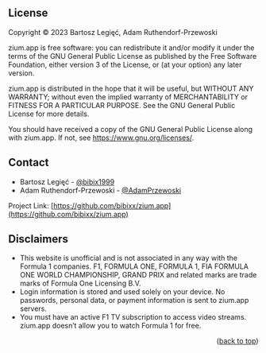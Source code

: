 ## License

Copyright © 2023 Bartosz Legięć, Adam Ruthendorf-Przewoski

zium.app is free software: you can redistribute it and/or modify it under the terms of the GNU General Public License as published by the Free Software Foundation, either version 3 of the License, or (at your option) any later version.

zium.app is distributed in the hope that it will be useful, but WITHOUT ANY WARRANTY; without even the implied warranty of MERCHANTABILITY or FITNESS FOR A PARTICULAR PURPOSE. See the GNU General Public License for more details.

You should have received a copy of the GNU General Public License along with zium.app. If not, see https://www.gnu.org/licenses/.



<!-- CONTACT -->
## Contact

* Bartosz Legięć - [@bibix1999](https://twitter.com/bibix1999)
* Adam Ruthendorf-Przewoski - [@AdamPrzewoski](https://twitter.com/AdamPrzewoski)

Project Link: [https://github.com/bibixx/zium.app](https://github.com/bibixx/zium.app)



<!-- DISCLAIMERS -->
## Disclaimers

* This website is unofficial and is not associated in any way with the Formula 1 companies. F1, FORMULA ONE, FORMULA 1, FIA FORMULA ONE WORLD CHAMPIONSHIP, GRAND PRIX and related marks are trade marks of Formula One Licensing B.V.
* Login information is stored and used solely on your device. No passwords, personal data, or payment information is sent to zium.app servers.
* You must have an active F1 TV subscription to access video streams. zium.app doesn’t allow you to watch Formula 1 for free.

<p align="right">(<a href="#readme-top">back to top</a>)</p>

